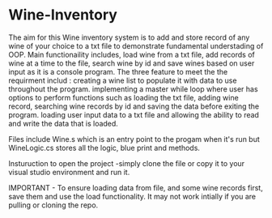 # Wine-Inventory 
The aim for this Wine inventory system is to add and store record of any wine of your choice to a txt file to demonstrate fundamental understading of OOP.
 Main functionaility includes, load wine from a txt file, add records of wine at a time to the file, search wine by id and save wines based on user input as it is a console program. The three feature to meet the the requirment includ :
 creating a wine list to populate it with data to use throughout the program.
 implementing a master while loop where user has options to perform functions such as loading the txt file, adding wine record, searching wine records by id and saving the data before exiting the program.
 loading user input data to a txt file and allowing the ability to read and write the data that is loaded.
 
Files include Wine.s which is an entry point to the progam when it's run but WineLogic.cs stores all the logic, blue print and methods.

Insturuction to open the project -simply clone the file or copy it to your visual studio environment and run it. 

IMPORTANT - To ensure loading data from file, and some wine records first, save them and use the load functionality. It may not work intially if you are pulling or cloning the repo. 
